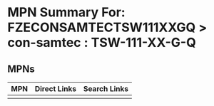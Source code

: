 



# MPN Summary For: FZECONSAMTECTSW111XXGQ > con-samtec : TSW-111-XX-G-Q

## MPNs
  

|MPN|Direct Links|Search Links|
| :--- | :--- | :--- |
||||
